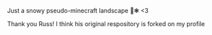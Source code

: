 Just a snowy pseudo-minecraft landscape 🥹❃ <3

Thank you Russ! I think his original respository is forked on my profile
